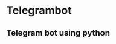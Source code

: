 # Telegrambot

<h2>Telegram bot using python</h2>
<h3><a href="https://t.me/jnanesh_d_bot"></a></h3>
